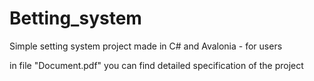 # Betting_system
Simple setting system project made in C# and Avalonia - for users

in file "Document.pdf" you can find detailed specification of the project
